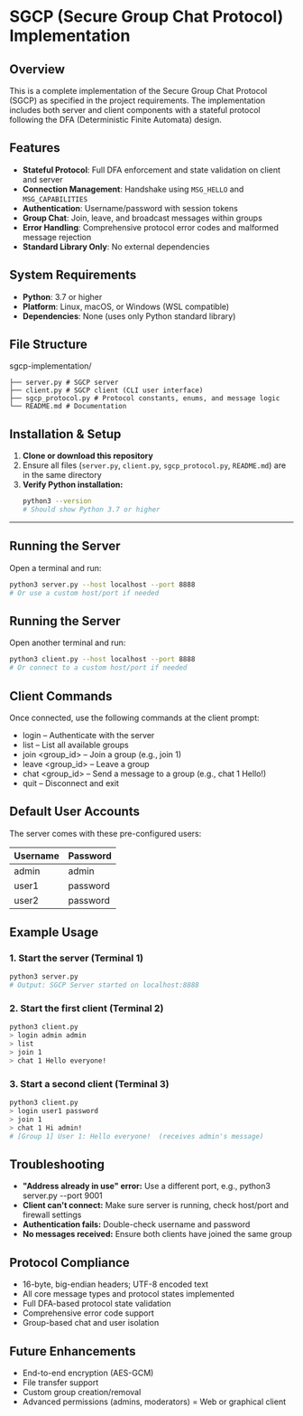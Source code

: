 # SGCP (Secure Group Chat Protocol) Implementation

## Overview
This is a complete implementation of the Secure Group Chat Protocol (SGCP) as specified in the project requirements. The implementation includes both server and client components with a stateful protocol following the DFA (Deterministic Finite Automata) design.

## Features

- **Stateful Protocol**: Full DFA enforcement and state validation on client and server
- **Connection Management**: Handshake using `MSG_HELLO` and `MSG_CAPABILITIES`
- **Authentication**: Username/password with session tokens
- **Group Chat**: Join, leave, and broadcast messages within groups
- **Error Handling**: Comprehensive protocol error codes and malformed message rejection
- **Standard Library Only**: No external dependencies

## System Requirements

- **Python**: 3.7 or higher
- **Platform**: Linux, macOS, or Windows (WSL compatible)
- **Dependencies**: None (uses only Python standard library)

 ## File Structure 
sgcp-implementation/
 ```
├── server.py # SGCP server
├── client.py # SGCP client (CLI user interface)
├── sgcp_protocol.py # Protocol constants, enums, and message logic
└── README.md # Documentation

```
## Installation & Setup

1. **Clone or download this repository**
2. Ensure all files (`server.py`, `client.py`, `sgcp_protocol.py`, `README.md`) are in the same directory
3. **Verify Python installation:**
    ```sh
    python3 --version
    # Should show Python 3.7 or higher
    ```

---

## Running the Server

Open a terminal and run:
```sh
python3 server.py --host localhost --port 8888
# Or use a custom host/port if needed
```

## Running the Server
Open another terminal and run:
```sh
python3 client.py --host localhost --port 8888
# Or connect to a custom host/port if needed
```

## Client Commands
Once connected, use the following commands at the client prompt:

- login <username> <password> – Authenticate with the server
- list – List all available groups
- join <group_id> – Join a group (e.g., join 1)
- leave <group_id> – Leave a group
- chat <group_id> <message> – Send a message to a group (e.g., chat 1 Hello!)
- quit – Disconnect and exit

## Default User Accounts

The server comes with these pre-configured users:

| Username | Password |
|----------|----------|
| admin    | admin    |
| user1    | password |
| user2    | password |

## Example Usage

### 1. Start the server (Terminal 1)
```sh
python3 server.py
# Output: SGCP Server started on localhost:8888
```

### 2. Start the first client (Terminal 2)
```sh
python3 client.py
> login admin admin
> list
> join 1
> chat 1 Hello everyone!
```

### 3. Start a second client (Terminal 3)
```sh
python3 client.py
> login user1 password
> join 1
> chat 1 Hi admin!
# [Group 1] User 1: Hello everyone!  (receives admin's message)
```

## Troubleshooting
- **"Address already in use" error:** Use a different port, e.g., python3 server.py --port 9001
- **Client can't connect:** Make sure server is running, check host/port and firewall settings
- **Authentication fails:** Double-check username and password
- **No messages received:** Ensure both clients have joined the same group

## Protocol Compliance
- 16-byte, big-endian headers; UTF-8 encoded text
- All core message types and protocol states implemented
- Full DFA-based protocol state validation
- Comprehensive error code support
- Group-based chat and user isolation

## Future Enhancements
- End-to-end encryption (AES-GCM)
- File transfer support
- Custom group creation/removal
- Advanced permissions (admins, moderators)
= Web or graphical client


